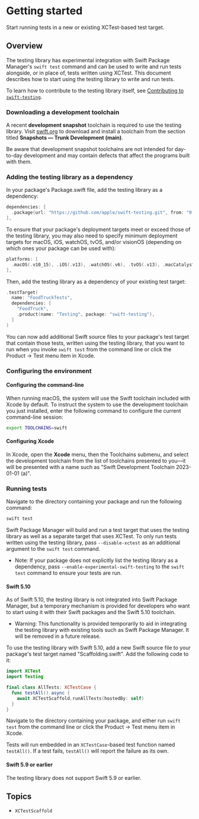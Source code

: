 # Getting started

<!--
This source file is part of the Swift.org open source project

Copyright (c) 2023 Apple Inc. and the Swift project authors
Licensed under Apache License v2.0 with Runtime Library Exception

See https://swift.org/LICENSE.txt for license information
See https://swift.org/CONTRIBUTORS.txt for Swift project authors
-->

<!-- NOTE: The voice of this document is directed at the second person ("you")
because it provides instructions the reader must follow directly. -->

Start running tests in a new or existing XCTest-based test target.

## Overview

The testing library has experimental integration with Swift Package Manager's
`swift test` command and can be used to write and run tests alongside, or in
place of, tests written using XCTest. This document describes how to start using
the testing library to write and run tests.

To learn how to contribute to the testing library itself, see
[Contributing to `swift-testing`](https://github.com/apple/swift-testing/blob/main/CONTRIBUTING.md).

### Downloading a development toolchain

A recent **development snapshot** toolchain is required to use the testing
library. Visit [swift.org](https://www.swift.org/download/#trunk-development-main)
to download and install a toolchain from the section titled
**Snapshots — Trunk Development (main)**.

Be aware that development snapshot toolchains are not intended for day-to-day
development and may contain defects that affect the programs built with them.

### Adding the testing library as a dependency

In your package's Package.swift file, add the testing library as a dependency:

```swift
dependencies: [
  .package(url: "https://github.com/apple/swift-testing.git", from: "0.4.2"),
],
```

To ensure that your package's deployment targets meet or exceed those of the
testing library, you may also need to specify minimum deployment targets for
macOS, iOS, watchOS, tvOS, and/or visionOS (depending on which ones your package
can be used with):

```swift
platforms: [
  .macOS(.v10_15), .iOS(.v13), .watchOS(.v6), .tvOS(.v13), .macCatalyst(.v13), .visionOS(.v1)
],
```

Then, add the testing library as a dependency of your existing test target:

```swift
.testTarget(
  name: "FoodTruckTests",
  dependencies: [
    "FoodTruck",
    .product(name: "Testing", package: "swift-testing"),
  ]
)
```

You can now add additional Swift source files to your package's test target that
contain those tests, written using the testing library, that you want to run
when you invoke `swift test` from the command line or click the
Product&nbsp;&rarr;&nbsp;Test menu item in Xcode.

### Configuring the environment

#### Configuring the command-line

When running macOS, the system will use the Swift toolchain included with Xcode
by default. To instruct the system to use the development toolchain you just
installed, enter the following command to configure the current command-line
session:

```sh
export TOOLCHAINS=swift
```

#### Configuring Xcode

In Xcode, open the **Xcode** menu, then the Toolchains submenu, and select the
development toolchain from the list of toolchains presented to you&mdash;it will
be presented with a name such as "Swift Development Toolchain 2023-01-01 (a)".

### Running tests

Navigate to the directory containing your package and run the following command:

```sh
swift test
```

Swift Package Manager will build and run a test target that uses the testing
library as well as a separate target that uses XCTest. To only run tests written
using the testing library, pass `--disable-xctest` as an additional argument to
the `swift test` command.

- Note: If your package does not explicitly list the testing library as a
  dependency, pass `--enable-experimental-swift-testing` to the `swift test`
  command to ensure your tests are run.

#### Swift 5.10

As of Swift 5.10, the testing library is not integrated into Swift Package
Manager, but a temporary mechanism is provided for developers who want to start
using it with their Swift packages and the Swift 5.10 toolchain.

- Warning: This functionality is provided temporarily to aid in integrating the
testing library with existing tools such as Swift Package Manager. It will be
removed in a future release.

To use the testing library with Swift 5.10, add a new Swift source
file to your package's test target named "Scaffolding.swift". Add the following
code to it:

```swift
import XCTest
import Testing

final class AllTests: XCTestCase {
  func testAll() async {
    await XCTestScaffold.runAllTests(hostedBy: self)
  }
}
```

Navigate to the directory containing your package, and either run `swift test`
from the command line or click the Product&nbsp;&rarr;&nbsp;Test menu item in
Xcode.

Tests will run embedded in an `XCTestCase`-based test function named
`testAll()`. If a test fails, `testAll()` will report the failure as its own.

#### Swift 5.9 or earlier

The testing library does not support Swift 5.9 or earlier.

## Topics

- ``XCTestScaffold``

